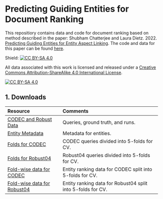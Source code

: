 # Predicting Guiding Entities for Document Ranking
This repositiory contains data and code for document ranking based on method described in the paper: Shubham Chatterjee and Laura Dietz. 2022. [Predicting Guiding Entities for Entity Aspect Linking](https://www.dcs.gla.ac.uk/~shubham/publications/pdf/cikm2022.pdf). The code and data for this paper can be found [here](https://github.com/shubham526/CIKM2022-EAL).

Shield: [![CC BY-SA 4.0][cc-by-sa-shield]][cc-by-sa]

All data associated with this work is licensed and released under a
[Creative Commons Attribution-ShareAlike 4.0 International License][cc-by-sa].

[![CC BY-SA 4.0][cc-by-sa-image]][cc-by-sa]

[cc-by-sa]: http://creativecommons.org/licenses/by-sa/4.0/
[cc-by-sa-image]: https://licensebuttons.net/l/by-sa/4.0/88x31.png
[cc-by-sa-shield]: https://img.shields.io/badge/License-CC%20BY--SA%204.0-lightgrey.svg

## 1. Downloads
| Resource | Comments |
|:--------|:-------------|
| [CODEC and Robust Data](https://gla-my.sharepoint.com/:u:/g/personal/shubham_chatterjee_glasgow_ac_uk/EeRk4TjhhrBCr7C7lnCsEOwBofSubvN8zoGpUqP-93iGVg?e=SMDmY6) | Queries, ground truth, and runs.|
| [Entity Metadata](https://gla-my.sharepoint.com/:u:/g/personal/shubham_chatterjee_glasgow_ac_uk/Ec2X4GwOAS5EgJ5am56V4dkBxbuPGB4M9f4xJvCt7dazUg?e=P36oDB) | Metadata for entities.|
| [Folds for CODEC](https://gla-my.sharepoint.com/:u:/g/personal/shubham_chatterjee_glasgow_ac_uk/EaxEBZHvwehPkBaIOR2ktDABPspIAeu9Y26oDKu6Q6yn-g?e=vTedYm)| CODEC queries divided into 5-folds for CV.|
| [Folds for Robust04](https://gla-my.sharepoint.com/:u:/g/personal/shubham_chatterjee_glasgow_ac_uk/EcVTtfRMYH9LqHQmx9x985kBF8F81zmogGNYBBIkaBcRgA?e=GOGkch)| Robust04 queries divided into 5-folds for CV.|
| [Fold-wise data for CODEC](https://gla-my.sharepoint.com/:u:/g/personal/shubham_chatterjee_glasgow_ac_uk/EbCHwUHiDz9DhbXabVPPU-cBDIdmMqQ9TrsyBF3Nn_b8Ww?e=uRgCUU)| Entity ranking data for CODEC split into 5-folds for CV.|
| [Fold-wise data for Robust04](https://gla-my.sharepoint.com/:u:/g/personal/shubham_chatterjee_glasgow_ac_uk/EfzMO1iNXtVIumYpLLkwm5ABvAfJsUKNqTTYBBoexYUegQ?e=GnhGCG)| Entity ranking data for Robust04 split into 5-folds for CV.|
